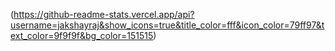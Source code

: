 (https://github-readme-stats.vercel.app/api?username=jakshayraj&show_icons=true&title_color=fff&icon_color=79ff97&text_color=9f9f9f&bg_color=151515)
